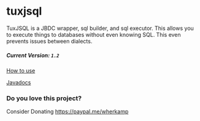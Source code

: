 # tuxjsql


TuxJSQL is a JBDC wrapper, sql builder, and sql executor. 
This allows you to execute things to databases without even knowing SQL. 
This even prevents issues between dialects.

##### Current Version: `1.2`


[How to use](https://github.com/wherkamp/tuxjsql/wiki)

[Javadocs](https://docs.kingtux.me/tuxjsql/)


### Do you love this project?
Consider Donating https://paypal.me/wherkamp